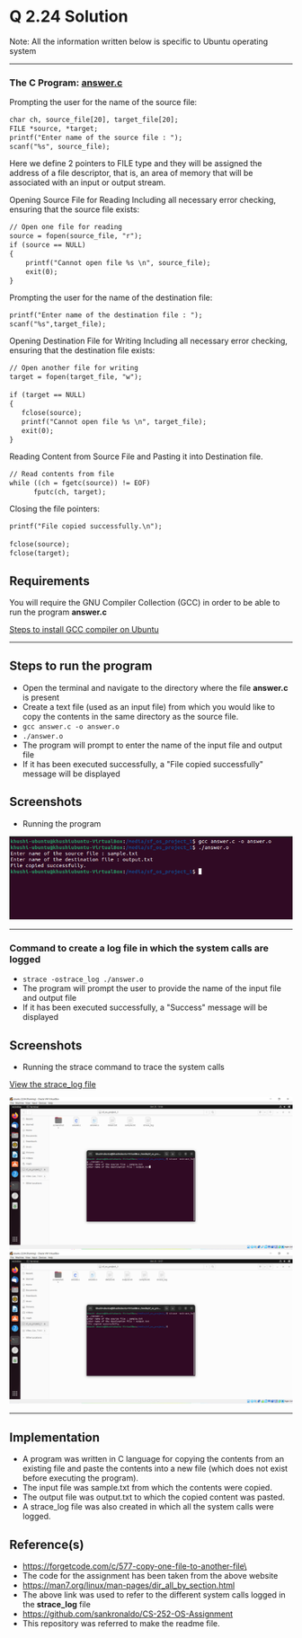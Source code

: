
# Q 2.24 Solution

Note: All the information written below is specific to Ubuntu operating system

---
### The C Program: [**answer.c**](https://github.com/khushi201me127/os-assignment/blob/main/Q-2.24/answer.c)

Prompting the user for the name of the source file:
```
char ch, source_file[20], target_file[20];
FILE *source, *target;
printf("Enter name of the source file : ");
scanf("%s", source_file);
```

Here we define 2 pointers to FILE type and they will be assigned the address of a file descriptor, that is, an area of memory that will be associated with an input or output stream.

Opening Source File for Reading
Including all necessary error checking, ensuring that the source file exists:
```
// Open one file for reading
source = fopen(source_file, "r");
if (source == NULL)
{
    printf("Cannot open file %s \n", source_file);
    exit(0);
}
```
Prompting the user for the name of the destination file:
```
printf("Enter name of the destination file : ");
scanf("%s",target_file);
```

Opening Destination File for Writing
Including all necessary error checking, ensuring that the destination file exists:
```
// Open another file for writing
target = fopen(target_file, "w");

if (target == NULL)
{
   fclose(source);
   printf("Cannot open file %s \n", target_file);
   exit(0);
}
```

Reading Content from Source File and Pasting it into Destination file.
```
// Read contents from file
while ((ch = fgetc(source)) != EOF)
      fputc(ch, target);
```
Closing the file pointers:
```
printf("File copied successfully.\n");

fclose(source);
fclose(target);
```

## Requirements

You will require the GNU Compiler Collection (GCC) in order to be able to run the program **answer.c**

[Steps to install GCC compiler on Ubuntu](https://linuxize.com/post/how-to-install-gcc-compiler-on-ubuntu-18-04/#installing-gcc-on-ubuntu)

---

## Steps to run the program
 - Open the terminal and navigate to the directory where the file **answer.c** is present
 - Create a text file (used as an input file) from which you would like to copy the contents in the same directory as the source file.
 - `gcc answer.c -o answer.o`
 - `./answer.o`
 - The program will prompt to enter the name of the input file and output file
 -  If it has been executed successfully, a "File copied successfully" message will be displayed

## Screenshots
- Running the program 

![App Screenshot](https://github.com/khushi201me127/os-assignment/blob/main/Q-2.24/screenshots/pic1.PNG)

---

### Command to create a log file in which the system calls are logged
- `strace -ostrace_log ./answer.o`
- The program will prompt the user to provide the name of the input file and output file
- If it has been executed successfully, a "Success" message will be displayed

## Screenshots
- Running the strace command to trace the system calls

[View the strace_log file](https://github.com/khushi201me127/os-assignment/blob/main/Q-2.24/strace%20log%20file/strace_log)

![App Screenshot](https://github.com/khushi201me127/os-assignment/blob/main/Q-2.24/screenshots/pic2.PNG)
![App Screenshot](https://github.com/khushi201me127/os-assignment/blob/main/Q-2.24/screenshots/pic3.PNG)


---

## Implementation

- A program was written in C language for copying the contents from an existing file and paste the contents into a new file (which does not exist before executing the program).
- The input file was sample.txt from which the contents were copied.
- The output file was output.txt to which the copied content was pasted.
- A strace_log file was also created in which all the system calls were logged.



## Reference(s)
- https://forgetcode.com/c/577-copy-one-file-to-another-file\
- The code for the assignment has been taken from the above website
- https://man7.org/linux/man-pages/dir_all_by_section.html
- The above link was used to refer to the different system calls logged in the **strace_log** file
- https://github.com/sankronaldo/CS-252-OS-Assignment
- This repository was referred to make the readme file.
